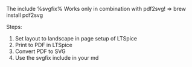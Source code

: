 The include %svgfix% Works only in combination with pdf2svg! => brew install pdf2svg

Steps:
1. Set layout to landscape in page setup of LTSpice
2. Print to PDF in LTSpice
3. Convert PDF to SVG
4. Use the svgfix include in your md

